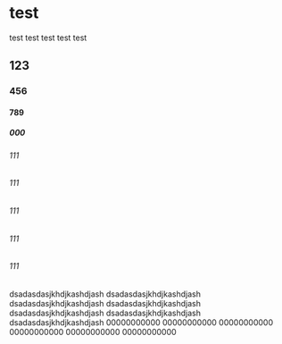 # test
test
test
test
test
test
## 123
### 456
#### 789
##### 000
###### 111
###### 111
###### 111
###### 111
###### 111
dsadasdasjkhdjkashdjash
dsadasdasjkhdjkashdjash
dsadasdasjkhdjkashdjash
dsadasdasjkhdjkashdjash
dsadasdasjkhdjkashdjash
dsadasdasjkhdjkashdjash
dsadasdasjkhdjkashdjash
00000000000
00000000000
00000000000
00000000000
00000000000
00000000000